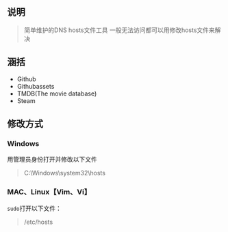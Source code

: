 ## 说明
> 简单维护的DNS hosts文件工具
> 一般无法访问都可以用修改hosts文件来解决




## 涵括
* Github
* Githubassets
* TMDB(The movie database)
* Steam

## 修改方式
### Windows
用管理员身份打开并修改以下文件
> C:\Windows\system32\hosts

### MAC、Linux【Vim、Vi】
`sudo`打开以下文件：
> /etc/hosts

